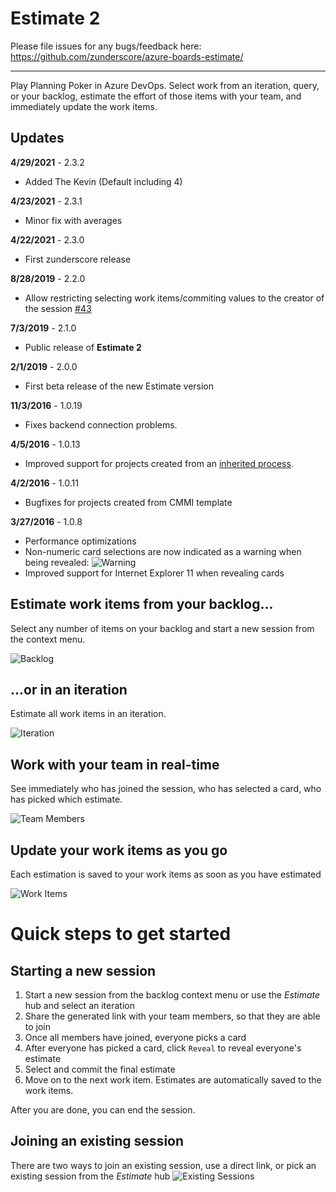 # Estimate 2 

Please file issues for any bugs/feedback here: https://github.com/zunderscore/azure-boards-estimate/

------

Play Planning Poker in Azure DevOps. Select work from an iteration, query, or your backlog, estimate the effort of those items with your team, and immediately update the work items.

## Updates

**4/29/2021** - 2.3.2
- Added The Kevin (Default including 4)

**4/23/2021** - 2.3.1
- Minor fix with averages

**4/22/2021** - 2.3.0
- First zunderscore release

**8/28/2019** - 2.2.0
- Allow restricting selecting work items/commiting values to the creator of the session [#43](https://github.com/cschleiden/azure-boards-estimate/issues/43)

**7/3/2019** - 2.1.0
- Public release of **Estimate 2**

**2/1/2019** - 2.0.0
- First beta release of the new Estimate version

**11/3/2016** - 1.0.19 
- Fixes backend connection problems.

**4/5/2016** - 1.0.13
- Improved support for projects created from an [inherited process](https://msdn.microsoft.com/en-us/library/vs/alm/work/process/manage-process).

**4/2/2016** - 1.0.11
- Bugfixes for projects created from CMMI template

**3/27/2016** - 1.0.8

- Performance optimizations
- Non-numeric card selections are now indicated as a warning when being revealed:
    ![Warning](marketplace/images/updates/warning.gif)
- Improved support for Internet Explorer 11 when revealing cards


## Estimate work items from your backlog...

Select any number of items on your backlog and start a new session from the context menu.

![Backlog](marketplace/images/backlog-context.png)

## ...or in an iteration

Estimate all work items in an iteration.

![Iteration](marketplace/images/start-iteration.png)

## Work with your team in real-time

See immediately who has joined the session, who has selected a card, who has picked which estimate.

![Team Members](marketplace/images/team-members.png)

## Update your work items as you go

Each estimation is saved to your work items as soon as you have estimated

![Work Items](marketplace/images/work-items.png)

# Quick steps to get started

## Starting a new session

1.  Start a new session from the backlog context menu or use the *Estimate* hub and select an iteration
2.  Share the generated link with your team members, so that they are able to join
3.  Once all members have joined, everyone picks a card
4.  After everyone has picked a card, click `Reveal` to reveal everyone's estimate
5.  Select and commit the final estimate
6.  Move on to the next work item. Estimates are automatically saved to the work items.

After you are done, you can end the session.

## Joining an existing session

There are two ways to join an existing session, use a direct link, or pick an existing session from the *Estimate* hub
![Existing Sessions](marketplace/images/join-existing.png)